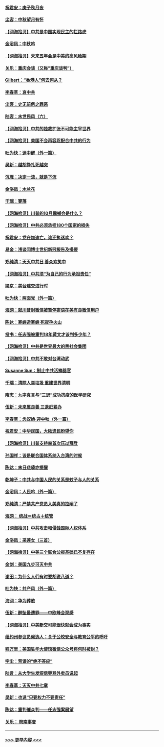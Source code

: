 #### [祝君安：庚子秋月夜](../pages/nsc993/n12445870.md?t=10020702) 
#### [尘客：中秋望月有怀](../pages/nsc993/n12444632.md?t=10020702) 
#### [【网海拾贝】中共是中国实现民主的拦路虎](../pages/nsc993/n12443573.md?t=10020702) 
#### [金浴凤：中秋吟](../pages/nsc993/n12441773.md?t=10020702) 
#### [【网海拾贝】未来五年会是中美的高风险期](../pages/nsc993/n12440760.md?t=10020702) 
#### [关乐：重庆会谈（又称“重庆谈判”）](../pages/nsc993/n12437525.md?t=10020702) 
#### [Gilbert：“香港人”何去何从？](../pages/nsc993/n12435894.md?t=10020702) 
#### [李春草：哀中共](../pages/nsc993/n12435874.md?t=10020702) 
#### [尘客：史无前例之罪恶](../pages/nsc993/n12435762.md?t=10020702) 
#### [陆客：末世民风（六）](../pages/nsc993/n12435354.md?t=10020702) 
#### [【网海拾贝】中共的独裁扩张不可能主宰世界](../pages/nsc993/n12435151.md?t=10020702) 
#### [【网海拾贝】美国不会再容忍配合中共的行为](../pages/nsc993/n12433808.md?t=10020702) 
#### [吐为快：迷中醒（外一篇）](../pages/nsc993/n12433585.md?t=10020702) 
#### [吴新：越胡挣扎死越突](../pages/nsc993/n12433562.md?t=10020702) 
#### [沉雁：决定一流，就是下流](../pages/nsc993/n12432128.md?t=10020702) 
#### [金浴凤：木兰花](../pages/nsc993/n12432124.md?t=10020702) 
#### [千瑞：寥落](../pages/nsc993/n12432071.md?t=10020702) 
#### [【网海拾贝】川普的10月震撼会是什么？](../pages/nsc993/n12431624.md?t=10020702) 
#### [【网海拾贝】中共必须承担180个国家的损失](../pages/nsc993/n12428893.md?t=10020702) 
#### [祝君安：党在加速亡，谁还执迷欢？](../pages/nsc993/n12428652.md?t=10020702) 
#### [易金：浅谈闫博士世纪新冠报告及撮要](../pages/nsc993/n12426822.md?t=10020702) 
#### [郑纯清：天灭中共日 善众欢笑中](../pages/nsc993/n12426784.md?t=10020702) 
#### [【网海拾贝】中共须“为自己的行为承担责任”](../pages/nsc993/n12426067.md?t=10020702) 
#### [梁京：美台建交进行时](../pages/nsc993/n12424066.md?t=10020702) 
#### [吐为快：两面党（外一篇）](../pages/nsc993/n12424043.md?t=10020702) 
#### [海网：就川普封微信被暂停寄语在美有良微信用户](../pages/nsc993/n12424021.md?t=10020702) 
#### [陈达：寒蝉造寒蝉 死寂孕火山](../pages/nsc993/n12423958.md?t=10020702) 
#### [投书：任志强被重判18年黄文才该判多少年？](../pages/nsc993/n12423672.md?t=10020702) 
#### [【网海拾贝】中共是世界最大的黑社会集团](../pages/nsc993/n12423543.md?t=10020702) 
#### [【网海拾贝】中共不敢对台湾动武](../pages/nsc993/n12421418.md?t=10020702) 
#### [Susanne Sun：制止中共活摘器官](../pages/nsc993/n12419654.md?t=10020702) 
#### [千瑞：清除人类垃圾 重建世界清明](../pages/nsc993/n12419414.md?t=10020702) 
#### [隋志：九字真言与“三退”成功抗疫的医学研究](../pages/nsc993/n12419248.md?t=10020702) 
#### [伍新：未来属良善 三退赶紧办](../pages/nsc993/n12418496.md?t=10020702) 
#### [李春草：念奴娇·迎中秋（外一篇）](../pages/nsc993/n12418465.md?t=10020702) 
#### [祝君安：中华民国，大陆遗民盼望你](../pages/nsc993/n12418089.md?t=10020702) 
#### [【网海拾贝】川普支持率首次压过拜登](../pages/nsc993/n12418050.md?t=10020702) 
#### [孙国祥：该是联合国体系纳入台湾的时候](../pages/nsc993/n12417369.md?t=10020702) 
#### [陈达：末日悲嚎亦提醒](../pages/nsc993/n12416736.md?t=10020702) 
#### [乾坤子：中共与中国人民的关系是蚊子与人的关系](../pages/nsc993/n12416632.md?t=10020702) 
#### [金浴凤：人民吟（外一篇）](../pages/nsc993/n12416567.md?t=10020702) 
#### [郑纯清：严禁共产党员入美真的拉闸了](../pages/nsc993/n12416550.md?t=10020702) 
#### [海网： 统战＝统占＋统管](../pages/nsc993/n12416404.md?t=10020702) 
#### [【网海拾贝】中共攻击和侵蚀国际人权体系](../pages/nsc993/n12416250.md?t=10020702) 
#### [金浴凤：采莲女（三首）](../pages/nsc993/n12415517.md?t=10020702) 
#### [【网海拾贝】中美三个联合公报基础已不复存在](../pages/nsc993/n12415054.md?t=10020702) 
#### [金剑：美国九步可灭中共](../pages/nsc993/n12413183.md?t=10020702) 
#### [谢田：为什么人们有时要胡说八道？](../pages/nsc993/n12411861.md?t=10020702) 
#### [吐为快：共产风（外一篇）](../pages/nsc993/n12411761.md?t=10020702) 
#### [海网：华为葬歌](../pages/nsc993/n12410381.md?t=10020702) 
#### [伍新：醉坠最遭罪——中欧峰会观感](../pages/nsc993/n12410364.md?t=10020702) 
#### [【网海拾贝】中美断交可能很快就会成为事实](../pages/nsc993/n12409495.md?t=10020702) 
#### [纽约州参议员候选人：关于公校安全与教育公平的呼吁](../pages/nsc993/n12409228.md?t=10020702) 
#### [程万里：美国驻华大使馆微信公众号将何时被封？](../pages/nsc993/n12407397.md?t=10020702) 
#### [宇尘：荒谬的“绝不答应”](../pages/nsc993/n12407360.md?t=10020702) 
#### [陆言：从大学生发短信辱骂外卖员说起](../pages/nsc993/n12407285.md?t=10020702) 
#### [李春草：天灭中共七章](../pages/nsc993/n12406988.md?t=10020702) 
#### [吴新：也说“只要权力不要责任”](../pages/nsc993/n12406966.md?t=10020702) 
#### [陈达：重判催众判——任志强案展望](../pages/nsc993/n12404540.md?t=10020702) 
#### [关乐： 皖南事变](../pages/nsc993/n12404288.md?t=10020702) 

----
#### [ >>> 更早内容 <<< ](../indexes/nsc993-earlier.md)
